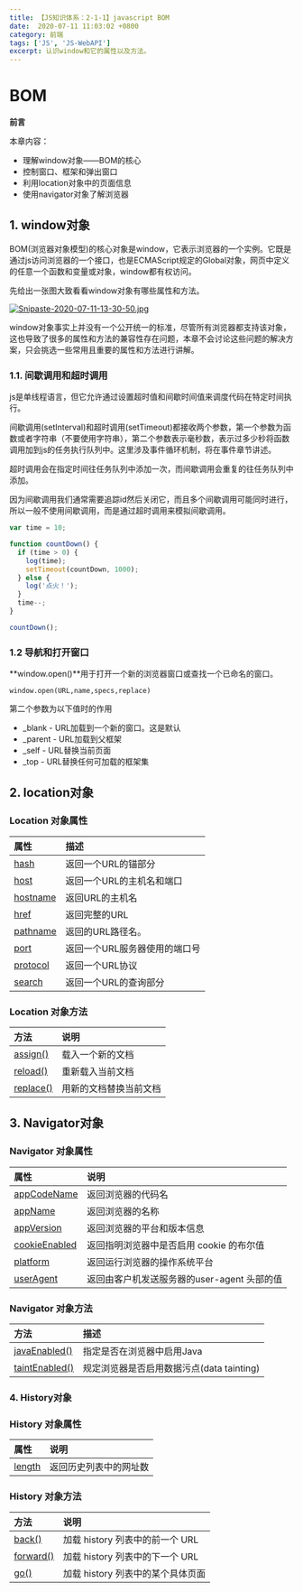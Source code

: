```yaml
---
title: 【JS知识体系：2-1-1】javascript BOM
date:  2020-07-11 11:03:02 +0800
category: 前端
tags: ['JS', 'JS-WebAPI']
excerpt: 认识window和它的属性以及方法。
---
```


# BOM

**前言**

本章内容：

* 理解window对象——BOM的核心
* 控制窗口、框架和弹出窗口
* 利用location对象中的页面信息
* 使用navigator对象了解浏览器



## 1. window对象

BOM(浏览器对象模型)的核心对象是window，它表示浏览器的一个实例。它既是通过js访问浏览器的一个接口，也是ECMAScript规定的Global对象，网页中定义的任意一个函数和变量或对象，window都有权访问。

先给出一张图大致看看window对象有哪些属性和方法。

[![Snipaste-2020-07-11-13-30-50.jpg](https://i.postimg.cc/dtZhNPkB/Snipaste-2020-07-11-13-30-50.jpg)](https://postimg.cc/CzYMd24B)



window对象事实上并没有一个公开统一的标准，尽管所有浏览器都支持该对象，这也导致了很多的属性和方法的兼容性存在问题，本章不会讨论这些问题的解决方案，只会挑选一些常用且重要的属性和方法进行讲解。



### 1.1.  间歇调用和超时调用

js是单线程语言，但它允许通过设置超时值和间歇时间值来调度代码在特定时间执行。

间歇调用(setInterval)和超时调用(setTimeout)都接收两个参数，第一个参数为函数或者字符串（不要使用字符串），第二个参数表示毫秒数，表示过多少秒将函数调用加到js的任务执行队列中。这里涉及事件循环机制，将在事件章节讲述。

超时调用会在指定时间往任务队列中添加一次，而间歇调用会重复的往任务队列中添加。

因为间歇调用我们通常需要追踪id然后关闭它，而且多个间歇调用可能同时进行，所以一般不使用间歇调用，而是通过超时调用来模拟间歇调用。

```js
var time = 10;

function countDown() {
  if (time > 0) {
    log(time);
    setTimeout(countDown, 1000);
  } else {
    log('点火！');
  }
  time--;
}

countDown();
```



### 1.2 导航和打开窗口

**window.open()**用于打开一个新的浏览器窗口或查找一个已命名的窗口。

```
window.open(URL,name,specs,replace)
```

第二个参数为以下值时的作用

- _blank - URL加载到一个新的窗口。这是默认
- _parent - URL加载到父框架
- _self - URL替换当前页面
- _top - URL替换任何可加载的框架集



## 2. location对象

### Location 对象属性

| 属性                                                         | 描述                          |
| :----------------------------------------------------------- | :---------------------------- |
| [hash](https://www.runoob.com/jsref/prop-loc-hash.html)      | 返回一个URL的锚部分           |
| [host](https://www.runoob.com/jsref/prop-loc-host.html)      | 返回一个URL的主机名和端口     |
| [hostname](https://www.runoob.com/jsref/prop-loc-hostname.html) | 返回URL的主机名               |
| [href](https://www.runoob.com/jsref/prop-loc-href.html)      | 返回完整的URL                 |
| [pathname](https://www.runoob.com/jsref/prop-loc-pathname.html) | 返回的URL路径名。             |
| [port](https://www.runoob.com/jsref/prop-loc-port.html)      | 返回一个URL服务器使用的端口号 |
| [protocol](https://www.runoob.com/jsref/prop-loc-protocol.html) | 返回一个URL协议               |
| [search](https://www.runoob.com/jsref/prop-loc-search.html)  | 返回一个URL的查询部分         |

### Location 对象方法

| 方法                                                         | 说明                   |
| :----------------------------------------------------------- | :--------------------- |
| [assign()](https://www.runoob.com/jsref/met-loc-assign.html) | 载入一个新的文档       |
| [reload()](https://www.runoob.com/jsref/met-loc-reload.html) | 重新载入当前文档       |
| [replace()](https://www.runoob.com/jsref/met-loc-replace.html) | 用新的文档替换当前文档 |



## 3. Navigator对象

### Navigator 对象属性

| 属性                                                         | 说明                                        |
| :----------------------------------------------------------- | :------------------------------------------ |
| [appCodeName](https://www.runoob.com/jsref/prop-nav-appcodename.html) | 返回浏览器的代码名                          |
| [appName](https://www.runoob.com/jsref/prop-nav-appname.html) | 返回浏览器的名称                            |
| [appVersion](https://www.runoob.com/jsref/prop-nav-appversion.html) | 返回浏览器的平台和版本信息                  |
| [cookieEnabled](https://www.runoob.com/jsref/prop-nav-cookieenabled.html) | 返回指明浏览器中是否启用 cookie 的布尔值    |
| [platform](https://www.runoob.com/jsref/prop-nav-platform.html) | 返回运行浏览器的操作系统平台                |
| [userAgent](https://www.runoob.com/jsref/prop-nav-useragent.html) | 返回由客户机发送服务器的user-agent 头部的值 |

### Navigator 对象方法

| 方法                                                         | 描述                                      |
| :----------------------------------------------------------- | :---------------------------------------- |
| [javaEnabled()](https://www.runoob.com/jsref/met-nav-javaenabled.html) | 指定是否在浏览器中启用Java                |
| [taintEnabled()](https://www.runoob.com/jsref/met-nav-taintenabled.html) | 规定浏览器是否启用数据污点(data tainting) |



### 4. History对象

### History 对象属性

| 属性                                                        | 说明                   |
| :---------------------------------------------------------- | :--------------------- |
| [length](https://www.runoob.com/jsref/prop-his-length.html) | 返回历史列表中的网址数 |

### History 对象方法

| 方法                                                         | 说明                              |
| :----------------------------------------------------------- | :-------------------------------- |
| [back()](https://www.runoob.com/jsref/met-his-back.html)     | 加载 history 列表中的前一个 URL   |
| [forward()](https://www.runoob.com/jsref/met-his-forward.html) | 加载 history 列表中的下一个 URL   |
| [go()](https://www.runoob.com/jsref/met-his-go.html)         | 加载 history 列表中的某个具体页面 |